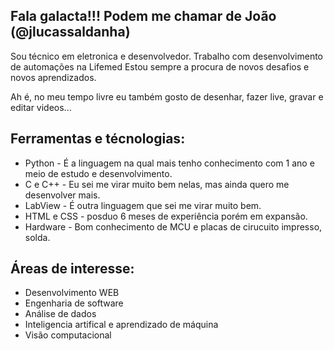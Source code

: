 ## Fala galacta!!! Podem me chamar de João (@jlucassaldanha)
<!-- ![github](https://github.com/user-attachments/assets/dd445850-ae19-42f7-a885-f986152fd6c1)-->

Sou técnico em eletronica e desenvolvedor. Trabalho com desenvolvimento de automações na Lifemed
Estou sempre a procura de novos desafios e novos aprendizados.

Ah é, no meu tempo livre eu também gosto de desenhar, fazer live, gravar e editar videos...

## Ferramentas e técnologias:
- Python - É a linguagem na qual mais tenho conhecimento com 1 ano e meio de estudo e desenvolvimento.
- C e C++ - Eu sei me virar muito bem nelas, mas ainda quero me desenvolver mais.
- LabView - É outra linguagem que sei me virar muito bem.
- HTML e CSS - posduo 6 meses de experiência porém em expansão.
- Hardware - Bom conhecimento de MCU e placas de cirucuito impresso, solda.

## Áreas de interesse:
- Desenvolvimento WEB
- Engenharia de software
- Análise de dados
- Inteligencia artifical e aprendizado de máquina 
- Visão computacional 

